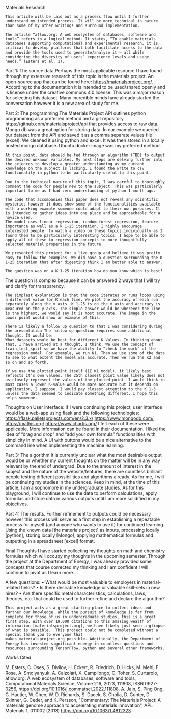 Materials Research

	This article will be laid out as a process flow until I further understand my intended process. It will be more technical in nature than some of my other writings and surround implementation. 
 
	The article “aflow.org: A web ecosystem of databases, software and tools” refers to a logical method. It states, “To enable materials databases supporting computational and experimental research, it is critical to develop platforms that both facilitate access to the data and provide the tools used to generate/analyze it — all while considering the diversity of users’ experience levels and usage needs.” (Esters et al. 1). 

Part 1: The source data
	Perhaps the most applicable resource I have found through my extensive research of this topic is the materials project. An open-source app that can be found here: https://materialsproject.org/. According to the documentation it is intended to be used/shared openly and is license under the creative commons 4.0 license. This was a major reason for selecting this dataset. Many incredible minds have already started the conversation however it is a new area of study for me. 

Part 2: The programming
	The Materials Project API outlines python programming as a preferred method and a git repository https://github.com/materialsproject/api that provides access to raw data. 
	Mongo db was a great option for storing data. In our example we queried our dataset from the API and saved it as a comma separate values file (excel). We cleaned it using python and excel. It was then stored in a locally hosted mongo database. Ubuntu docker image was my preferred method.
 
	At this point, data should be fed through an algorithm (TBD) to output the desired unknown variables. My next steps are delving further into the sciences to develop a greater understanding as my current knowledge on the subject is lacking. I found the write to csv functionality in python to be particularly useful to this point.
 
	Due to the technical nature of this topic, I was careful to thoroughly comment the code for people new to the subject. This was particularly important to me as I had zero understanding of python 1 month ago.
 
	The code that accompanies this paper does not reveal any scientific mysteries however it does show some of the functionalities available with a working example someone could adapt to their own purposes. It is intended to gather ideas into one place and be approachable for a novice user.
	The model uses linear regression, random forest regression, feature importance as well as a k 1-25 iteration. I highly encourage interested people  to watch a video on these topics individually as I found them to be particularly interesting topics. I hope to be able to apply all of these to regression concepts to more thoughtfully selected material properties in the future. 
 
	We presented this project for a live group and believe it was pretty easy to follow the examples. We did have a question surrounding the K 1-25 iteration that after digesting think I am better able to answer. 
 
	The question was on a K 1-25 iteration how do you know which is best? 
The question is complex because it can be answered 2 ways that  I will try and clarify for transparency. 

	The simplest explanation is that the code iterates or runs loops using a different value for K each time. We plot the accuracy of each run separately along the x axis. K 1-25 is on the x axis and accuracy is measured on the y axis. The simple answer would be wherever the line is the highest, we would say it is most accurate. The image in the power point would show an example of this.
 
 	There is likely a follow up question to that I was considering during the presentation The follow up question requires some additional thought. It would be:
 	What datasets would be best for different K Values. In thinking about that, I have arrived at a thought, I think. We use the concept of train_test_split so we have the ability to “check the work” of the regression model. For example, we run K1. Then we use some of the data to see to what extent the model was accurate. Then we run the K2 and so on and so forth.
  
	If we use the plotted point itself (IE K1 model), it likely best reflects it’s own values. The 25th closest point value likely does not as closely represent the values of the plotted point. I would think in most cases a lower K-value would be more accurate but it depends on application, I suppose. I would pay closest attention to the K 1-3 unless the data seemed to indicate something different. I hope this helps someone.

Thoughts on User interface:
If I were continuing this project, user interface would be a web-app using flask and the following technologies:
https://flask.palletsprojects.com/en/2.3.x/
https://www.mongodb.com/
https://mathjs.org/
https://www.chartjs.org/
I felt each of these were applicable. More information can be found in their documentation. I liked the idea of “drag and drop” and “add your own formula” functionalities with simplicity in mind. A UI with buttons would be a nice alternative to the command line when implementing the machine learning.

Part 3: The algorithm
It is currently unclear what the most desirable output would be or whether my current thoughts on the matter will be in any way relevant by the end of undergrad. Due to the amount of interest in the subject and the nature of the website/features, there are countless brilliant people testing different possibilities and algorithms already. 
As for me, I will be continuing my studies in the sciences. Keep in mind, at the time of this article, I am a sophomore in my undergraduate studies. As for this playground, I will continue to use the data to perform calculations, apply formulas and store data in various outputs until I am more solidified in my objectives. 

Part 4: The results.
Further refinement to outputs could be necessary however this process will serve as a first step in establishing a repeatable process for myself (and anyone who wants to use it) for continued learning. Using the known data [the materials project] as inputs, processing locally [python], storing locally [Mongo], applying mathematical formulas and outputting in a spreadsheet [excel] format.

Final Thoughts
	I have started collecting my thoughts on math and chemistry formulas which  will occupy my thoughts in the upcoming semester. Through the project at the Department of Energy, I was already provided some concepts that course corrected my thinking and I am confident I will continue to pivot as I learn more.

A few questions:
    • What would be most valuable to employers in material-related fields? 
    • Is there desirable knowledge or valuable skill-sets in new hires? 
    • Are there specific metal characteristics, calculations, laws, theories, etc. that could be used to further refine and declare the algorithm?
	
	This project acts as a great starting place to collect ideas and further our knowledge. While the pursuit of knowledge is far from complete for those of us in undergraduate studies, this is a great first step. With over 19,000 citations to this amazing wealth of information [materialsproject.org], we have likely just seen a glimpse of what is possible.  This project could not be completed without a special thank you to everyone that makes materialsproject.org possible. Additionally, the Department of Energy has invested significant energy in countless questions and resources surrounding TensorFlow, python and several other frameworks.

Works Cited

M. Esters, C. Oses, S. Divilov, H. Eckert, R. Friedrich, D. Hicks, M. Mehl, F. Rose, A. Smolyanyuk, A. Calzolari, X. Campilongo, C. Toher, S. Curtarolo, aflow.org: A web ecosystem of databases, software and tools, Computational Materials Science, Volume 216, 2023, 111808, ISSN 0927-0256, https://doi.org/10.1016/j.commatsci.2022.111808.
A. Jain, S. Ping Ong, G. Hautier, W. Chen, W. D. Richards, S. Dacek, S. Cholia, D. Gunter, D. Skinner, G. Ceder, and K. Persson, "Commentary: The Materials Project: A materials genome approach to accelerating materials innovation", APL Materials 1, 011002 (2013) https://doi.org/10.1063/1.4812323
